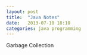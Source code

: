 ```yaml
---
layout: post
title:  "Java Notes"
date:   2013-07-10 18:10
categories: java programming
---
```


Garbage Collection
